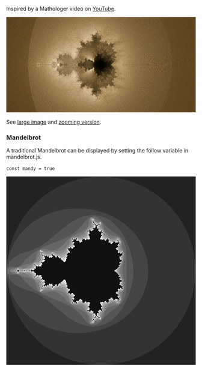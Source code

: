Inspired by a Mathologer video on [YouTube](https://www.youtube.com/watch?v=9gk_8mQuerg).

![](buddhabrot_small.png)

See [large image](buddhabrot.png) and [zooming version](https://rawgit.com/deanturpin/Mandy/master/index.html).

### Mandelbrot
A traditional Mandelbrot can be displayed by setting the follow variable in
mandelbrot.js.

```
const mandy = true
```

![](mandelbrot.png)
